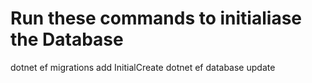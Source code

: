 ﻿
# Run these commands to initialiase the Database
dotnet ef migrations add InitialCreate
dotnet ef database update
